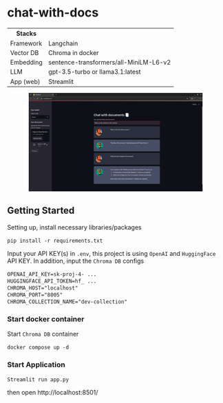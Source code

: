 # chat-with-docs

<table>
  <tr>
    <th>Stacks</th>
    <th></th>
  </tr>
  <tr>
    <td align="left">Framework</td>
    <td align="left">Langchain</td>
  </tr>
  <tr>
    <td align="left">Vector DB</td>
    <td align="left">Chroma in docker</td>
  </tr>
  <tr>
    <td align="left">Embedding</td>
    <td align="left">sentence-transformers/all-MiniLM-L6-v2</td>
  </tr>
  <tr>
    <td align="left">LLM</td>
    <td align="left">gpt-3.5-turbo or llama3.1:latest</td>
  </tr>
  <tr>
    <td align="left">App (web)</td>
    <td align="left">Streamlit</td>
  </tr>
</table>


<p align="center" >
  <img src="image.png" style="width: 80%;"/>
</p>

## Getting Started

Setting up, install necessary libraries/packages
```
pip install -r requirements.txt
```

Input your API KEY(s) in `.env`, this project is using `OpenAI` and `HuggingFace` API KEY. In addition, input the `Chroma DB` configs<br>
```
OPENAI_API_KEY=sk-proj-4- ...
HUGGINGFACE_API_TOKEN=hf_ ...
CHROMA_HOST="localhost"
CHROMA_PORT="8005"
CHROMA_COLLECTION_NAME="dev-collection"
```

### Start docker container
Start `Chroma DB` container
```
docker compose up -d
```

### Start Application
```
Streamlit run app.py
```
then open http://localhost:8501/
